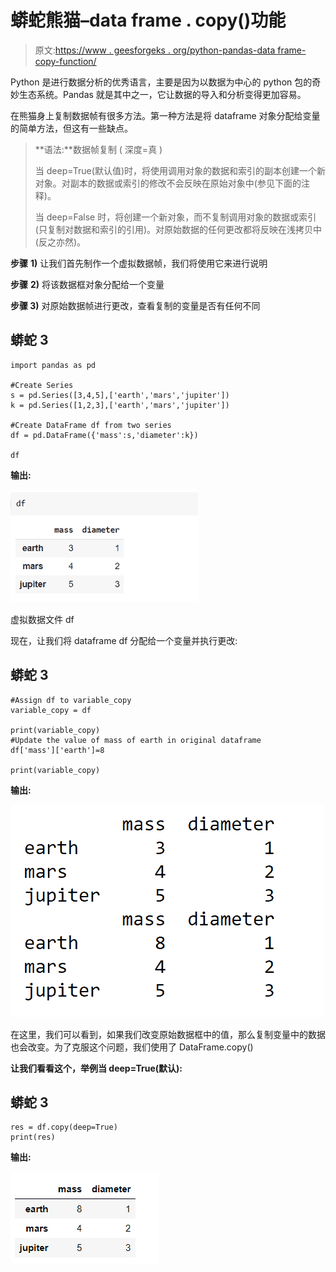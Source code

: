 # 蟒蛇熊猫–data frame . copy()功能

> 原文:[https://www . geesforgeks . org/python-pandas-data frame-copy-function/](https://www.geeksforgeeks.org/python-pandas-dataframe-copy-function/)

Python 是进行数据分析的优秀语言，主要是因为以数据为中心的 python 包的奇妙生态系统。Pandas 就是其中之一，它让数据的导入和分析变得更加容易。

在熊猫身上复制数据帧有很多方法。第一种方法是将 dataframe 对象分配给变量的简单方法，但这有一些缺点。

> **语法:**数据帧复制 ( 深度=真 )
> 
> 当 deep=True(默认值)时，将使用调用对象的数据和索引的副本创建一个新对象。对副本的数据或索引的修改不会反映在原始对象中(参见下面的注释)。
> 
> 当 deep=False 时，将创建一个新对象，而不复制调用对象的数据或索引(只复制对数据和索引的引用)。对原始数据的任何更改都将反映在浅拷贝中(反之亦然)。

**步骤** **1)** 让我们首先制作一个虚拟数据帧，我们将使用它来进行说明

**步骤** **2)** 将该数据框对象分配给一个变量

**步骤 3)** 对原始数据帧进行更改，查看复制的变量是否有任何不同

## 蟒蛇 3

```
import pandas as pd

#Create Series
s = pd.Series([3,4,5],['earth','mars','jupiter'])
k = pd.Series([1,2,3],['earth','mars','jupiter'])

#Create DataFrame df from two series
df = pd.DataFrame({'mass':s,'diameter':k})

df
```

**输出:**

![](img/d4863f2d383ac491b00a7259e88a315c.png)

虚拟数据文件 df

现在，让我们将 dataframe df 分配给一个变量并执行更改:

## 蟒蛇 3

```
#Assign df to variable_copy
variable_copy = df

print(variable_copy) 
#Update the value of mass of earth in original dataframe
df['mass']['earth']=8

print(variable_copy)
```

**输出:**

![](img/84f15c7a7be4cf3739f3bdd15506be8f.png)

在这里，我们可以看到，如果我们改变原始数据框中的值，那么复制变量中的数据也会改变。为了克服这个问题，我们使用了 DataFrame.copy()

**让我们看看这个，举例当 deep=True(默认):**

## 蟒蛇 3

```
res = df.copy(deep=True)
print(res)
```

**输出:**

![](img/ca24c4dc3c0343a4a00228e2c2b85cd8.png)